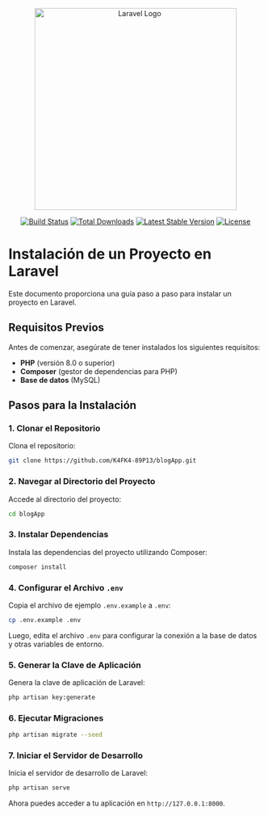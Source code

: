 <p align="center"><a href="https://laravel.com" target="_blank"><img src="https://raw.githubusercontent.com/laravel/art/master/logo-lockup/5%20SVG/2%20CMYK/1%20Full%20Color/laravel-logolockup-cmyk-red.svg" width="400" alt="Laravel Logo"></a></p>

<p align="center">
<a href="https://github.com/laravel/framework/actions"><img src="https://github.com/laravel/framework/workflows/tests/badge.svg" alt="Build Status"></a>
<a href="https://packagist.org/packages/laravel/framework"><img src="https://img.shields.io/packagist/dt/laravel/framework" alt="Total Downloads"></a>
<a href="https://packagist.org/packages/laravel/framework"><img src="https://img.shields.io/packagist/v/laravel/framework" alt="Latest Stable Version"></a>
<a href="https://packagist.org/packages/laravel/framework"><img src="https://img.shields.io/packagist/l/laravel/framework" alt="License"></a>
</p>

# Instalación de un Proyecto en Laravel

Este documento proporciona una guía paso a paso para instalar un proyecto en Laravel.

## Requisitos Previos

Antes de comenzar, asegúrate de tener instalados los siguientes requisitos:

- **PHP** (versión 8.0 o superior)
- **Composer** (gestor de dependencias para PHP)
- **Base de datos** (MySQL)

## Pasos para la Instalación

### 1. Clonar el Repositorio

Clona el repositorio:

```bash
git clone https://github.com/K4FK4-89P13/blogApp.git
```

### 2. Navegar al Directorio del Proyecto

Accede al directorio del proyecto:

```bash
cd blogApp
```

### 3. Instalar Dependencias

Instala las dependencias del proyecto utilizando Composer:

```bash
composer install
```

### 4. Configurar el Archivo `.env`

Copia el archivo de ejemplo `.env.example` a `.env`:

```bash
cp .env.example .env
```

Luego, edita el archivo `.env` para configurar la conexión a la base de datos y otras variables de entorno.

### 5. Generar la Clave de Aplicación

Genera la clave de aplicación de Laravel:

```bash
php artisan key:generate
```

### 6. Ejecutar Migraciones

```bash
php artisan migrate --seed
```

### 7. Iniciar el Servidor de Desarrollo

Inicia el servidor de desarrollo de Laravel:

```bash
php artisan serve
```

Ahora puedes acceder a tu aplicación en `http://127.0.0.1:8000`.

